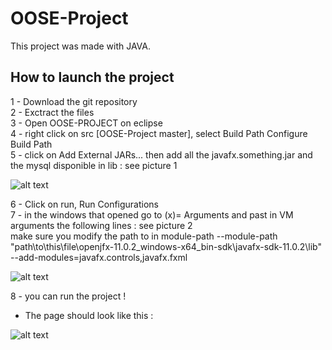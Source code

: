 # OOSE-Project

This project was made with JAVA.

## How to launch the project

1 - Download the git repository  
2 - Exctract the files  
3 - Open OOSE-PROJECT on eclipse  
4 - right click on src [OOSE-Project master], select Build Path Configure Build Path   
5 - click on Add External JARs... then add all the javafx.something.jar and the mysql disponible in lib : see picture 1  

  ![alt text](https://image.noelshack.com/fichiers/2020/03/2/1578995965-captproj1.png)  

6 - Click on run, Run Configurations  
7 - in the windows that opened go to (x)= Arguments and past in VM arguments the following lines : see picture 2  
  make sure you modify the path to in module-path 
  --module-path "path\to\this\file\openjfx-11.0.2_windows-x64_bin-sdk\javafx-sdk-11.0.2\lib"  
  --add-modules=javafx.controls,javafx.fxml  
  
  ![alt text](https://image.noelshack.com/fichiers/2020/03/2/1578995965-captproj2.png)
  
8 - you can run the project !  

  - The page should look like this : 
  
  ![alt text](https://image.noelshack.com/fichiers/2020/03/2/1578996159-captproj3.png)
